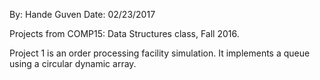 By:     Hande Guven
Date:   02/23/2017

Projects from COMP15: Data Structures class, Fall 2016.

Project 1 is an order processing facility simulation. It implements a queue using a circular dynamic array.
